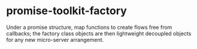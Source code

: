 # promise-toolkit-factory
Under a promise structure, map functions to create flows free from callbacks; the factory class objects are then lightweight decoupled objects for any new micro-server arrangement.
